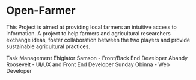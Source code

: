 # Open-Farmer
This Project is aimed at providing local farmers an intuitive access to information.
A project to help farmers and agricultural researchers exchange ideas, foster collaboration between the two players and provide sustainable agricultural practices.

 Task Management
 Ehigiator Samson - Front/Back End Developer
 Abandy Roosevelt - UI/UX and Front End Developer
 Sunday Obinna - Web Developer
 
 
